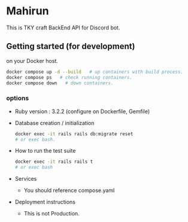 # Mahirun

This is TKY craft BackEnd API for Discord bot.



## Getting started (for development)

on your Docker host.

```bash
docker compose up -d --build   # up containers with build process.
docker compose ps   # check running containers.
docker compose down   # down containers.
```



### options

* Ruby version : 3.2.2 (configure on Dockerfile, Gemfile)

* Database creation / initialization

  ```bash
  docker exec -it rails rails db:migrate reset
  # or exec bash.
  ```


* How to run the test suite

  ```bash
  docker exec -it rails rails t
  # or exec bash
  ```

* Services

  - You should reference compose.yaml

* Deployment instructions

  - This is not Production.
